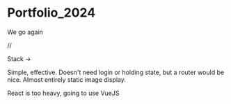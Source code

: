 # Portfolio_2024

We go again

//

Stack ->

Simple, effective. Doesn't need login or holding state, but a router would be nice. Almost entirely static image display.

React is too heavy, going to use VueJS
